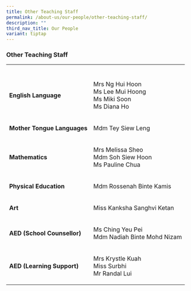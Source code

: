 ```yaml
---
title: Other Teaching Staff
permalink: /about-us/our-people/other-teaching-staff/
description: ""
third_nav_title: Our People
variant: tiptap
---
```

<h3><strong>Other Teaching Staff</strong></h3>
<p></p>
<table style="minWidth: 50px">
<colgroup>
<col>
<col>
</colgroup>
<tbody>
<tr>
<th rowspan="1" colspan="1">
<p></p>
</th>
<th rowspan="1" colspan="1">
<p></p>
</th>
</tr>
<tr>
<td rowspan="1" colspan="1">
<p><strong>English Language</strong>
</p>
</td>
<td rowspan="1" colspan="1">
<p>Mrs Ng Hui Hoon
<br>Ms Lee Mui Hoong
<br>Ms Miki Soon
<br>Ms Diana Ho</p>
</td>
</tr>
<tr>
<td rowspan="1" colspan="1">
<p><strong>Mother Tongue Languages</strong>
</p>
</td>
<td rowspan="1" colspan="1">
<p>Mdm Tey Siew Leng
<br>
</p>
</td>
</tr>
<tr>
<td rowspan="1" colspan="1">
<p><strong>Mathematics</strong>
</p>
</td>
<td rowspan="1" colspan="1">
<p>Mrs Melissa Sheo
<br>Mdm Soh Siew Hoon
<br>Ms Pauline Chua</p>
</td>
</tr>
<tr>
<td rowspan="1" colspan="1">
<p><strong>Physical Education</strong>
</p>
</td>
<td rowspan="1" colspan="1">
<p>Mdm Rossenah Binte Kamis</p>
</td>
</tr>
<tr>
<td rowspan="1" colspan="1">
<p><strong>Art</strong>
</p>
</td>
<td rowspan="1" colspan="1">
<p>Miss Kanksha Sanghvi Ketan</p>
</td>
</tr>
<tr>
<td rowspan="1" colspan="1">
<p><strong>AED (School Counsellor)</strong>
</p>
</td>
<td rowspan="1" colspan="1">
<p>Ms Ching Yeu Pei
<br>Mdm Nadiah Binte Mohd Nizam</p>
</td>
</tr>
<tr>
<td rowspan="1" colspan="1">
<p><strong>AED (Learning Support)</strong>
</p>
</td>
<td rowspan="1" colspan="1">
<p>Mrs Krystle Kuah
<br>Miss Surbhi
<br>Mr Randal Lui</p>
</td>
</tr>
</tbody>
</table>
<p></p>